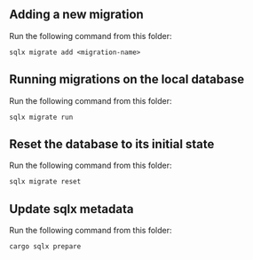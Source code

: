 ## Adding a new migration

Run the following command from this folder:

```
sqlx migrate add <migration-name>
```

## Running migrations on the local database

Run the following command from this folder:

```
sqlx migrate run
```

## Reset the database to its initial state

Run the following command from this folder:

```
sqlx migrate reset
```

## Update sqlx metadata

Run the following command from this folder:

```
cargo sqlx prepare
```